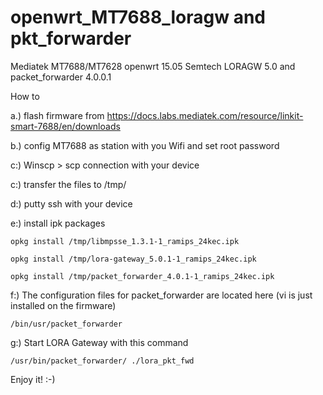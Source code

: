 # openwrt_MT7688_loragw and pkt_forwarder
Mediatek MT7688/MT7628 openwrt 15.05 Semtech LORAGW 5.0 and packet_forwarder 4.0.0.1

How to

a.) flash firmware from https://docs.labs.mediatek.com/resource/linkit-smart-7688/en/downloads

b.) config MT7688 as station with you Wifi and set root password

c:) Winscp > scp connection with your device

c:) transfer the files to /tmp/

d:) putty ssh with your device

e:) install ipk packages

    opkg install /tmp/libmpsse_1.3.1-1_ramips_24kec.ipk
    
    opkg install /tmp/lora-gateway_5.0.1-1_ramips_24kec.ipk
    
    opkg install /tmp/packet_forwarder_4.0.1-1_ramips_24kec.ipk
    
f:) 
The configuration files for packet_forwarder are located here 
    (vi is just installed on the firmware)

    /bin/usr/packet_forwarder
    
g:) Start LORA Gateway with this command

    /usr/bin/packet_forwarder/ ./lora_pkt_fwd

Enjoy it! :-)


    

    

    

    
